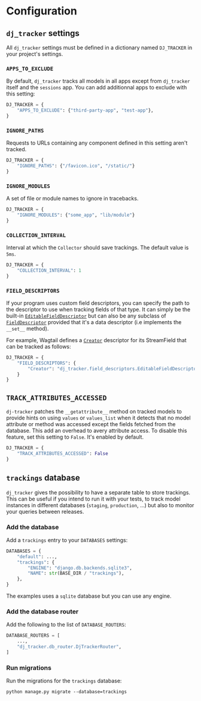 # Configuration

## `dj_tracker` settings

All `dj_tracker` settings must be defined in a dictionary named `DJ_TRACKER` in your project's settings.

### `APPS_TO_EXCLUDE`

By default, `dj_tracker` tracks all models in all apps except from `dj_tracker` itself and the `sessions` app.
You can add additionnal apps to exclude with this setting:

```python
DJ_TRACKER = {
    "APPS_TO_EXCLUDE": {"third-party-app", "test-app"},
}
```

### `IGNORE_PATHS`

Requests to URLs containing any component defined in this setting aren't tracked.

```python
DJ_TRACKER = {
    "IGNORE_PATHS": {"/favicon.ico", "/static/"}
}
```

### `IGNORE_MODULES`

A set of file or module names to ignore in tracebacks.

```python
DJ_TRACKER = {
    "IGNORE_MODULES": {"some_app", "lib/module"}
}
```

### `COLLECTION_INTERVAL`

Interval at which the `Collector` should save trackings. The default value is `5ms`.

```python
DJ_TRACKER = {
    "COLLECTION_INTERVAL": 1
}
```

### `FIELD_DESCRIPTORS`

If your program uses custom field descriptors, you can specify the path to the descriptor to use when tracking fields of that type. It can simply be the built-in [`EditableFieldDescriptor`](https://github.com/Tijani-Dia/dj-tracker/blob/main/src/dj_tracker/field_descriptors.py#L71) but can also be any subclass of [`FieldDescriptor`](https://github.com/Tijani-Dia/dj-tracker/blob/main/src/dj_tracker/field_descriptors.py#L6) provided that it's a data descriptor (i.e implements the `__set__` method).

For example, Wagtail defines a [`Creator`](https://github.com/wagtail/wagtail/blob/4246c0b703bccc9aafb6f86524bbbdb55c3c9e1e/wagtail/fields.py#L64) descriptor for its StreamField that can be tracked as follows:

```python
DJ_TRACKER = {
    "FIELD_DESCRIPTORS": {
        "Creator": "dj_tracker.field_descriptors.EditableFieldDescriptor"
    }
}
```

## `TRACK_ATTRIBUTES_ACCESSED`

`dj-tracker` patches the `__getattribute__` method on tracked models to provide hints on using `values` or `values_list` when it detects that no model attribute or method was accessed except the fields fetched from the database. This add an overhead to avery attribute access. To disable this feature, set this setting to `False`. It's enabled by default.

```python
DJ_TRACKER = {
    "TRACK_ATTRIBUTES_ACCESSED": False
}
```

## `trackings` database

`dj_tracker` gives the possibility to have a separate table to store trackings. This can be useful if you intend to run it with your tests, to track model instances in different databases (`staging`, `production`, ...) but also to monitor your queries between releases.

### Add the database

Add a `trackings` entry to your `DATABASES` settings:

```python
DATABASES = {
    "default": ...,
    "trackings": {
        "ENGINE": "django.db.backends.sqlite3",
        "NAME": str(BASE_DIR / "trackings"),
    },
}
```

The examples uses a `sqlite` database but you can use any engine.

### Add the database router

Add the following to the list of `DATABASE_ROUTERS`:

```python
DATABASE_ROUTERS = [
    ...,
    "dj_tracker.db_router.DjTrackerRouter",
]
```

### Run migrations

Run the migrations for the `trackings` database:

```shell
python manage.py migrate --database=trackings
```
